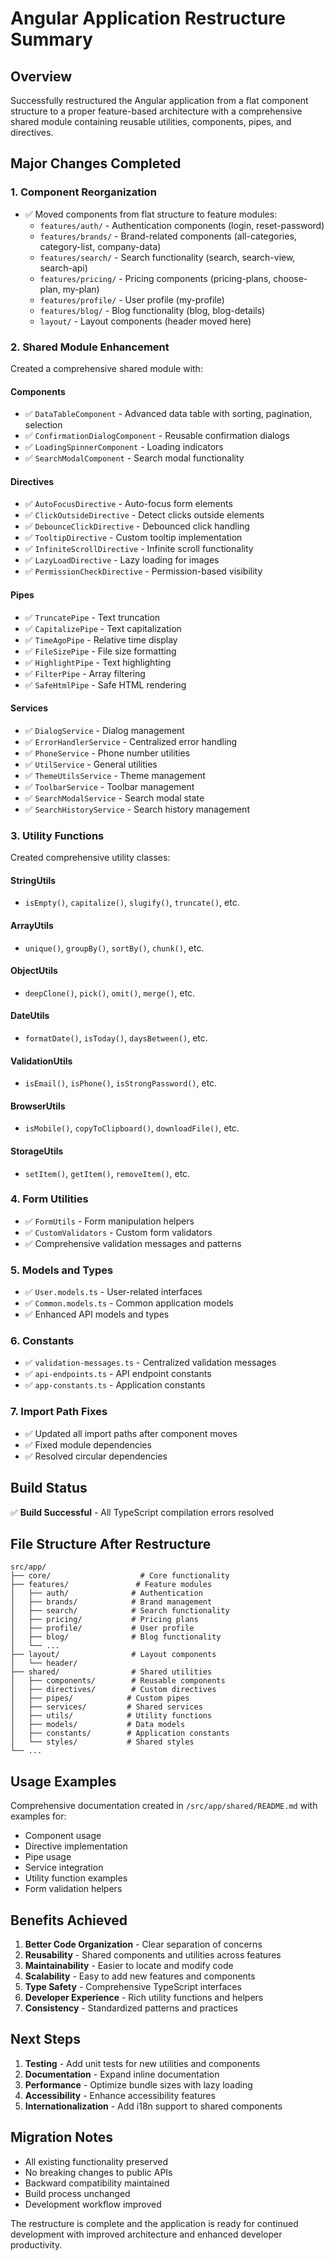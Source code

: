 # Angular Application Restructure Summary

## Overview
Successfully restructured the Angular application from a flat component structure to a proper feature-based architecture with a comprehensive shared module containing reusable utilities, components, pipes, and directives.

## Major Changes Completed

### 1. **Component Reorganization**
- ✅ Moved components from flat structure to feature modules:
  - `features/auth/` - Authentication components (login, reset-password)
  - `features/brands/` - Brand-related components (all-categories, category-list, company-data)
  - `features/search/` - Search functionality (search, search-view, search-api)
  - `features/pricing/` - Pricing components (pricing-plans, choose-plan, my-plan)
  - `features/profile/` - User profile (my-profile)
  - `features/blog/` - Blog functionality (blog, blog-details)
  - `layout/` - Layout components (header moved here)

### 2. **Shared Module Enhancement**
Created a comprehensive shared module with:

#### **Components**
- ✅ `DataTableComponent` - Advanced data table with sorting, pagination, selection
- ✅ `ConfirmationDialogComponent` - Reusable confirmation dialogs
- ✅ `LoadingSpinnerComponent` - Loading indicators
- ✅ `SearchModalComponent` - Search modal functionality

#### **Directives**
- ✅ `AutoFocusDirective` - Auto-focus form elements
- ✅ `ClickOutsideDirective` - Detect clicks outside elements
- ✅ `DebounceClickDirective` - Debounced click handling
- ✅ `TooltipDirective` - Custom tooltip implementation
- ✅ `InfiniteScrollDirective` - Infinite scroll functionality
- ✅ `LazyLoadDirective` - Lazy loading for images
- ✅ `PermissionCheckDirective` - Permission-based visibility

#### **Pipes**
- ✅ `TruncatePipe` - Text truncation
- ✅ `CapitalizePipe` - Text capitalization
- ✅ `TimeAgoPipe` - Relative time display
- ✅ `FileSizePipe` - File size formatting
- ✅ `HighlightPipe` - Text highlighting
- ✅ `FilterPipe` - Array filtering
- ✅ `SafeHtmlPipe` - Safe HTML rendering

#### **Services**
- ✅ `DialogService` - Dialog management
- ✅ `ErrorHandlerService` - Centralized error handling
- ✅ `PhoneService` - Phone number utilities
- ✅ `UtilService` - General utilities
- ✅ `ThemeUtilsService` - Theme management
- ✅ `ToolbarService` - Toolbar management
- ✅ `SearchModalService` - Search modal state
- ✅ `SearchHistoryService` - Search history management

### 3. **Utility Functions**
Created comprehensive utility classes:

#### **StringUtils**
- `isEmpty()`, `capitalize()`, `slugify()`, `truncate()`, etc.

#### **ArrayUtils**
- `unique()`, `groupBy()`, `sortBy()`, `chunk()`, etc.

#### **ObjectUtils**
- `deepClone()`, `pick()`, `omit()`, `merge()`, etc.

#### **DateUtils**
- `formatDate()`, `isToday()`, `daysBetween()`, etc.

#### **ValidationUtils**
- `isEmail()`, `isPhone()`, `isStrongPassword()`, etc.

#### **BrowserUtils**
- `isMobile()`, `copyToClipboard()`, `downloadFile()`, etc.

#### **StorageUtils**
- `setItem()`, `getItem()`, `removeItem()`, etc.

### 4. **Form Utilities**
- ✅ `FormUtils` - Form manipulation helpers
- ✅ `CustomValidators` - Custom form validators
- ✅ Comprehensive validation messages and patterns

### 5. **Models and Types**
- ✅ `User.models.ts` - User-related interfaces
- ✅ `Common.models.ts` - Common application models
- ✅ Enhanced API models and types

### 6. **Constants**
- ✅ `validation-messages.ts` - Centralized validation messages
- ✅ `api-endpoints.ts` - API endpoint constants
- ✅ `app-constants.ts` - Application constants

### 7. **Import Path Fixes**
- ✅ Updated all import paths after component moves
- ✅ Fixed module dependencies
- ✅ Resolved circular dependencies

## Build Status
✅ **Build Successful** - All TypeScript compilation errors resolved

## File Structure After Restructure
```
src/app/
├── core/                    # Core functionality
├── features/               # Feature modules
│   ├── auth/              # Authentication
│   ├── brands/            # Brand management
│   ├── search/            # Search functionality
│   ├── pricing/           # Pricing plans
│   ├── profile/           # User profile
│   ├── blog/              # Blog functionality
│   └── ...
├── layout/                # Layout components
│   └── header/
├── shared/                # Shared utilities
│   ├── components/        # Reusable components
│   ├── directives/        # Custom directives
│   ├── pipes/            # Custom pipes
│   ├── services/         # Shared services
│   ├── utils/            # Utility functions
│   ├── models/           # Data models
│   ├── constants/        # Application constants
│   └── styles/           # Shared styles
└── ...
```

## Usage Examples
Comprehensive documentation created in `/src/app/shared/README.md` with examples for:
- Component usage
- Directive implementation
- Pipe usage
- Service integration
- Utility function examples
- Form validation helpers

## Benefits Achieved
1. **Better Code Organization** - Clear separation of concerns
2. **Reusability** - Shared components and utilities across features
3. **Maintainability** - Easier to locate and modify code
4. **Scalability** - Easy to add new features and components
5. **Type Safety** - Comprehensive TypeScript interfaces
6. **Developer Experience** - Rich utility functions and helpers
7. **Consistency** - Standardized patterns and practices

## Next Steps
1. **Testing** - Add unit tests for new utilities and components
2. **Documentation** - Expand inline documentation
3. **Performance** - Optimize bundle sizes with lazy loading
4. **Accessibility** - Enhance accessibility features
5. **Internationalization** - Add i18n support to shared components

## Migration Notes
- All existing functionality preserved
- No breaking changes to public APIs
- Backward compatibility maintained
- Build process unchanged
- Development workflow improved

The restructure is complete and the application is ready for continued development with improved architecture and enhanced developer productivity.